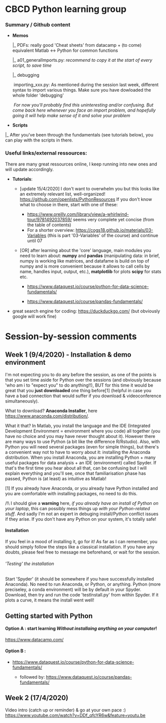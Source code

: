 # CBCD Python learning group 

### Summary / Github content

- **Memos**

  |_ PDFs:  really good 'Cheat sheets' from datacamp + (to come) equivalent Matlab <-> Python for common functions

  |_ a01_generalImports.py: *recommend to copy it at the start of every script, to save time*

  |_ debugging

  ​		importing_xxx.py: As mentioned during the session last week, different syntax to import various things. Make sure you have dowloaded the whole folder 'debugging'

  ​        *For now you'll probably find this uninteresting and/or confusing. But come back here whenever you face an import problem, and hopefully going it will help make sense of it and solve your problem*

- **Scripts**

|_ After you've been through the fundamentals (see tutorials below), you can play with the scripts in there.



### Useful links/external ressources:
There are many great ressources online, I keep running into new ones and will update accordingly. 
- **Tutorials**:

  - [update 15/4/2020] I don't want to overwhelm you but this looks like an extremely relevant list, well-organized! https://github.com/openlists/PythonResources If you don't know what to choose in there, start with one of these:
    - https://www.oreilly.com/library/view/a-whirlwind-tour/9781492037859/ seems very complete yet concise (from the table of contents)
    - For a shorter overview: https://cogs18.github.io/materials/03-Variables (this is part '03-Variables' of the course) and continue until 07

  - [OR] after learning about the 'core' language, main modules you need to learn about: **numpy** and **pandas** (manipulating data: in brief, numpy is working like matrices, and datafame is build on top of numpy and is more convenient because it allows to call cells by name, handles input, output, etc.), **matplotlib** for plots **scipy** for stats etc.
    - https://www.dataquest.io/course/python-for-data-science-fundamentals/

    - https://www.dataquest.io/course/pandas-fundamentals/
- great search engine for coding: https://duckduckgo.com/ (but obviously google will work fine)


# Session-by-session comments

## Week 1 (9/4/2020) - Installation & demo environment
I'm not expecting you to do any before the session, as one of the points is that you set time aside for Python over the sessions (and obviously because 'who am i to "expect you" to do anything!!), BUT for this time it would be great that you **just downloaded** one thing before[1] (helpful in case you have a bad connection that would suffer if you download & videoconference simultaneously). 

What to download? **Anaconda Installer**, here https://www.anaconda.com/distribution/.

What it that? In Matlab, you install the language and the IDE (Integrated Development Environment = environment where you code) all together (you have no choice and you may have never thought about it). However there are many ways to use Python (a bit like the difference R/Rstudio). Also, with Python you will need several packages (even for simple things), but there's a convenient way not to have to worry about it: installing the Anaconda distribution. When you install Anaconda, you are installing Python + many useful packages for data analysis + an IDE (environment) called Spyder. If that's the first time you hear about all that, can be confusing but I will explain everything and you'll see, once that familiarisation phase has passed, Python is (at least) as intuitive as Matlab!


[1] If you already have Anaconda, or you already have Python installed and you are comfortable with installing packages, no need to do this.

/!\ I should give a **warning** here, *if you already have an install of Python on your laptop*, this can possibly mess things up *with your Python-related stuff*. And sadly I'm not an expert in debuging install/Python conflict issues if they arise. If you don't have any Python on your system, it's totally safe!


#### Installation
If you feel in a mood of installing it, go for it! As far as I can remember, you should simply follow the steps like a classical installation. If you have any doubts, please feel free to message me beforehand, or wait for the session.


###### 'Testing' the installation
Start 'Spyder' (it should be somewhere if you have successfully installed Anaconda). No need to run Anaconda, or Python, or anything. Python (more preciseley, a conda environment) will be by default in your Spyder.
Download, then try and run the code 'testInstall.py' from within Spyder. If it plots a curve, it means the install went well! 



## Getting started with Python

#### Option A : start learning _Without installaing anything on your computer_!

https://www.datacamp.com/

#### Option B : 

- https://www.dataquest.io/course/python-for-data-science-fundamentals/

  - followed by: https://www.dataquest.io/course/pandas-fundamentals/
  
## Week 2 (17/4/2020)
Video intro (catch up or reminder) & go at your own pace :)
https://www.youtube.com/watch?v=DDf_qfcYR6w&feature=youtu.be

